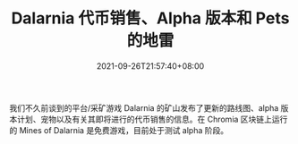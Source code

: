 ﻿---
title: "Dalarnia 代币销售、Alpha 版本和 Pets 的地雷"
date: 2021-09-26T21:57:40+08:00
lastmod: 2021-09-26T16:45:40+08:00
draft: false
authors: ["Violet"]
description: "我们不久前谈到的平台/采矿游戏 Dalarnia 的矿山发布了更新的路线图、alpha 版本计划、宠物以及有关其即将进行的代币销售的信息。在 Chromia 区块链上运行的 Mines of Dalarnia 是免费游戏，目前处于测试 alpha 阶段。"
featuredImage: "mines-of-dalarnia-token-sale-alpha-release-and-pets.png"
tags: ["Virtual World","虚拟世界","Play to Earn"]
categories: ["news"]
news: ["虚拟世界"]
weight: 
lightgallery: true
pinned: false
recommend: false
recommend1: false
---

我们不久前谈到的平台/采矿游戏 Dalarnia 的矿山发布了更新的路线图、alpha 版本计划、宠物以及有关其即将进行的代币销售的信息。在 Chromia 区块链上运行的 Mines of Dalarnia 是免费游戏，目前处于测试 alpha 阶段。

<!--more-->

